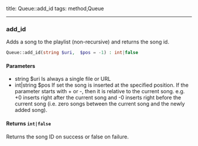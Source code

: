 title: Queue::add_id
tags: method,Queue

---

<div class="method">
<h3 class="method-name">add_id</h3>
<p>Adds a song to the playlist (non-recursive) and returns the song id.<br></p>

```php
Queue::add_id(string $uri,  $pos = -1) : int|false
```

#### Parameters

*  string $uri Is always a single file or URL
*  int|string $pos If set the song is inserted at the specified position.
If the parameter starts with + or -, then it is relative to the current song.
e.g. +0 inserts right after the current song and -0 inserts right before the current song (i.e. zero songs between the current song and the newly added song).


#### Returns `int|false`

Returns the song ID on success or false on failure.


</div>
